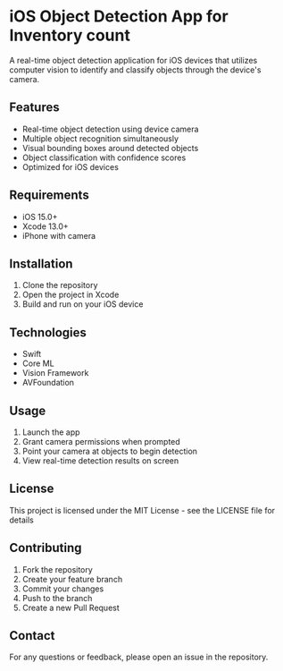# iOS Object Detection App for Inventory count

A real-time object detection application for iOS devices that utilizes computer vision to identify and classify objects through the device's camera.

## Features

- Real-time object detection using device camera
- Multiple object recognition simultaneously
- Visual bounding boxes around detected objects
- Object classification with confidence scores
- Optimized for iOS devices


## Requirements

- iOS 15.0+
- Xcode 13.0+
- iPhone with camera

## Installation

1. Clone the repository
2. Open the project in Xcode
3. Build and run on your iOS device

## Technologies

- Swift
- Core ML
- Vision Framework
- AVFoundation

## Usage

1. Launch the app
2. Grant camera permissions when prompted
3. Point your camera at objects to begin detection
4. View real-time detection results on screen

## License

This project is licensed under the MIT License - see the LICENSE file for details

## Contributing

1. Fork the repository
2. Create your feature branch
3. Commit your changes
4. Push to the branch
5. Create a new Pull Request

## Contact

For any questions or feedback, please open an issue in the repository.